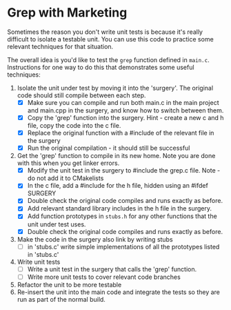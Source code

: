 Grep with Marketing
===================

Sometimes the reason you don't write unit tests is because it's really difficult to isolate a testable unit. 
You can use this code to practice some relevant techniques for that situation.

The overall idea is you'd like to test the `grep` function defined in `main.c`. 
Instructions for one way to do this that demonstrates some useful techniques:

1. Isolate the unit under test by moving it into the 'surgery'. The original code should still compile between each step.
    - [x] Make sure you can compile and run both main.c in the main project and main.cpp in the surgery, and know how to switch between them.
    - [x] Copy the 'grep' function into the surgery. Hint - create a new c and h file, copy the code into the c file.
    - [x] Replace the original function with a #include of the relevant file in the surgery
    - [x] Run the original compilation - it should still be successful
    
2. Get the 'grep' function to compile in its new home. Note you are done with this when you get linker errors. 
    - [x] Modify the unit test in the surgery to #include the grep.c file. Note - do not add it to CMakelists
    - [x] In the c file, add a #include for the h file, hidden using an #ifdef SURGERY
    - [x] Double check the original code compiles and runs exactly as before.
    - [x] Add relevant standard library includes in the h file in the surgery.
    - [x] Add function prototypes in `stubs.h` for any other functions that the unit under test uses.
    - [x] Double check the original code compiles and runs exactly as before.  

3. Make the code in the surgery also link by writing stubs
     - [ ] in 'stubs.c' write simple implementations of all the prototypes listed in 'stubs.c'
   
4. Write unit tests
    - [ ] Write a unit test in the surgery that calls the 'grep' function. 
    - [ ] Write more unit tests to cover relevant code branches
   
5. Refactor the unit to be more testable
6. Re-insert the unit into the main code and integrate the tests so they are run as part of the normal build.
